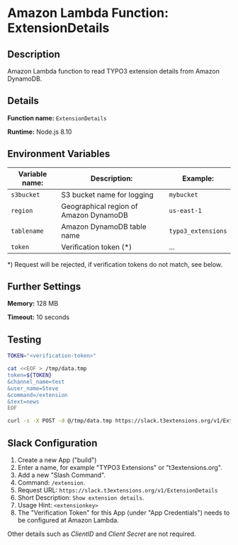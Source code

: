 # Amazon Lambda Function: ExtensionDetails

## Description

Amazon Lambda function to read TYPO3 extension details from Amazon DynamoDB.


## Details

**Function name:** ``ExtensionDetails``

**Runtime:** Node.js 8.10


## Environment Variables

| Variable name: | Description:                           | Example:             |
| -------------- | -------------------------------------- | -------------------- |
| ``s3bucket``   | S3 bucket name for logging             | ``mybucket``         |
| ``region``     | Geographical region of Amazon DynamoDB | ``us-east-1``        |
| ``tablename``  | Amazon DynamoDB table name             | ``typo3_extensions`` |
| ``token``      | Verification token (*)                 | ...                  |

\*) Request will be rejected, if verification tokens do not match, see below.


## Further Settings

**Memory:** 128 MB

**Timeout:** 10 seconds


## Testing

```bash
TOKEN="<verification-token>"

cat <<EOF > /tmp/data.tmp
token=${TOKEN}
&channel_name=test
&user_name=Steve
&command=/extension
&text=news
EOF

curl -s -X POST -d @/tmp/data.tmp https://slack.t3extensions.org/v1/ExtensionDetails
```


## Slack Configuration

1. Create a new App ("build")
2. Enter a name, for example "TYPO3 Extensions" or "t3extensions.org".
3. Add a new "Slash Command".
4. Command: `/extension`.
5. Request URL: `https://slack.t3extensions.org/v1/ExtensionDetails`
6. Short Description: `Show extension details`.
7. Usage Hint: `<extensionkey>`
8. The "Verification Token" for this App (under "App Credentials") needs to be configured at Amazon Lambda.

Other details such as *ClientID* and *Client Secret* are not required.
